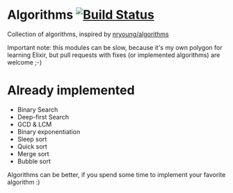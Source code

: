 # Algorithms [![Build Status](https://travis-ci.org/valmet/algorithms.png?branch=master)](https://travis-ci.org/valmet/algorithms)

Collection of algorithms, inspired by [nryoung/algorithms](https://github.com/nryoung/algorithms)


Important note: this modules can be slow, because it's my own polygon for learning Elixir, but pull requests with fixes (or implemented algorithms) are welcome ;-)

# Already implemented

* Binary Search
* Deep-first Search
* GCD & LCM
* Binary exponentiation
* Sleep sort
* Quick sort
* Merge sort
* Bubble sort

Algorithms can be better, if you spend some time to implement your favorite algorithm :)
